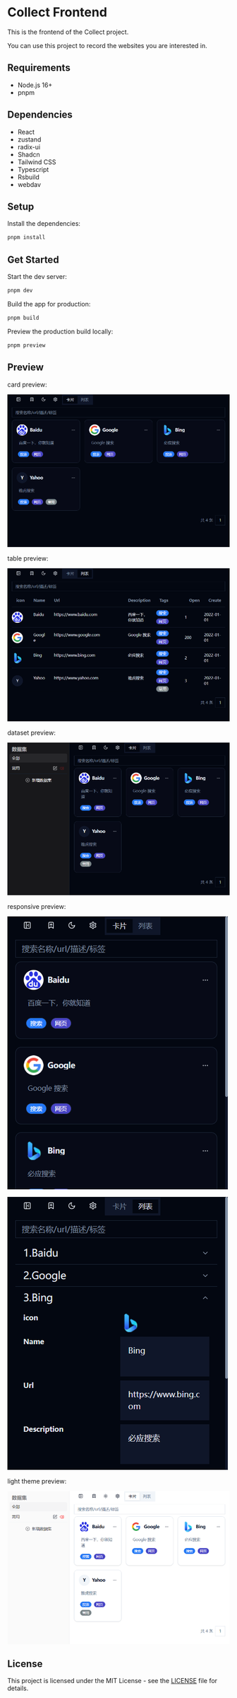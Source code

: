 # Collect Frontend

This is the frontend of the Collect project.

You can use this project to record the websites you are interested in.

## Requirements

- Node.js 16+
- pnpm

## Dependencies

- React
- zustand
- radix-ui
- Shadcn
- Tailwind CSS
- Typescript
- Rsbuild
- webdav

## Setup

Install the dependencies:

```bash
pnpm install
```

## Get Started

Start the dev server:

```bash
pnpm dev
```

Build the app for production:

```bash
pnpm build
```

Preview the production build locally:

```bash
pnpm preview
```

## Preview

card preview:

![Preview](./screenshot/shot1.png)

table preview:

![Preview](./screenshot/list.png)

dataset preview:

![Preview](./screenshot/dataset.png)

responsive preview:

![Preview](./screenshot/shot2.png)

![Preview](./screenshot/shot3.png)

light theme preview:

![Preview](./screenshot/light.png)

## License

This project is licensed under the MIT License - see the [LICENSE](LICENSE) file for details.